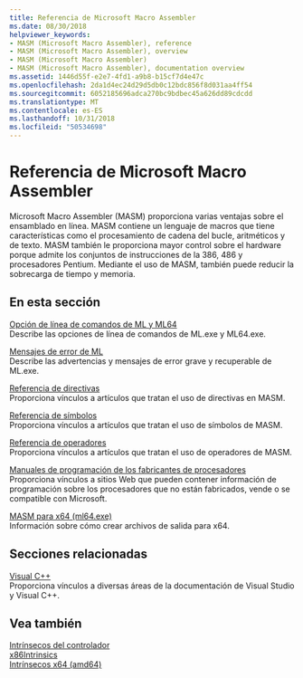 ```yaml
---
title: Referencia de Microsoft Macro Assembler
ms.date: 08/30/2018
helpviewer_keywords:
- MASM (Microsoft Macro Assembler), reference
- MASM (Microsoft Macro Assembler), overview
- MASM (Microsoft Macro Assembler)
- MASM (Microsoft Macro Assembler), documentation overview
ms.assetid: 1446d55f-e2e7-4fd1-a9b8-b15cf7d4e47c
ms.openlocfilehash: 2da1d4ec24d29d5db0c12bdc856f8d031aa4ff54
ms.sourcegitcommit: 6052185696adca270bc9bdbec45a626dd89cdcdd
ms.translationtype: MT
ms.contentlocale: es-ES
ms.lasthandoff: 10/31/2018
ms.locfileid: "50534698"
---
```

# <a name="microsoft-macro-assembler-reference"></a>Referencia de Microsoft Macro Assembler

Microsoft Macro Assembler (MASM) proporciona varias ventajas sobre el ensamblado en línea. MASM contiene un lenguaje de macros que tiene características como el procesamiento de cadena del bucle, aritméticos y de texto. MASM también le proporciona mayor control sobre el hardware porque admite los conjuntos de instrucciones de la 386, 486 y procesadores Pentium. Mediante el uso de MASM, también puede reducir la sobrecarga de tiempo y memoria.

## <a name="in-this-section"></a>En esta sección

[Opción de línea de comandos de ML y ML64](../../assembler/masm/ml-and-ml64-command-line-reference.md)<br/>
Describe las opciones de línea de comandos de ML.exe y ML64.exe.

[Mensajes de error de ML](../../assembler/masm/ml-error-messages.md)<br/>
Describe las advertencias y mensajes de error grave y recuperable de ML.exe.

[Referencia de directivas](../../assembler/masm/directives-reference.md)<br/>
Proporciona vínculos a artículos que tratan el uso de directivas en MASM.

[Referencia de símbolos](../../assembler/masm/symbols-reference.md)<br/>
Proporciona vínculos a artículos que tratan el uso de símbolos de MASM.

[Referencia de operadores](../../assembler/masm/operators-reference.md)<br/>
Proporciona vínculos a artículos que tratan el uso de operadores de MASM.

[Manuales de programación de los fabricantes de procesadores](../../assembler/masm/processor-manufacturer-programming-manuals.md)<br/>
Proporciona vínculos a sitios Web que pueden contener información de programación sobre los procesadores que no están fabricados, vende o se compatible con Microsoft.

[MASM para x64 (ml64.exe)](../../assembler/masm/masm-for-x64-ml64-exe.md)<br/>
Información sobre cómo crear archivos de salida para x64.

## <a name="related-sections"></a>Secciones relacionadas

[Visual C++](../../visual-cpp-in-visual-studio.md)<br/>
Proporciona vínculos a diversas áreas de la documentación de Visual Studio y Visual C++.

## <a name="see-also"></a>Vea también

[Intrínsecos del controlador](../../intrinsics/compiler-intrinsics.md)<br/>
[x86Intrinsics](../../intrinsics/x86-intrinsics-list.md)<br/>
[Intrínsecos x64 (amd64)](../../intrinsics/x64-amd64-intrinsics-list.md)<br/>